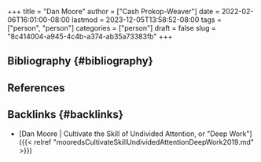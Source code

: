 +++
title = "Dan Moore"
author = ["Cash Prokop-Weaver"]
date = 2022-02-06T16:01:00-08:00
lastmod = 2023-12-05T13:58:52-08:00
tags = ["person", "person"]
categories = ["person"]
draft = false
slug = "8c414004-a945-4c4b-a374-ab35a73383fb"
+++

## Bibliography {#bibliography}

## References

<style>.csl-entry{text-indent: -1.5em; margin-left: 1.5em;}</style><div class="csl-bib-body">
</div>


## Backlinks {#backlinks}

-   [Dan Moore | Cultivate the Skill of Undivided Attention, or "Deep Work"]({{< relref "mooredsCultivateSkillUndividedAttentionDeepWork2019.md" >}})
